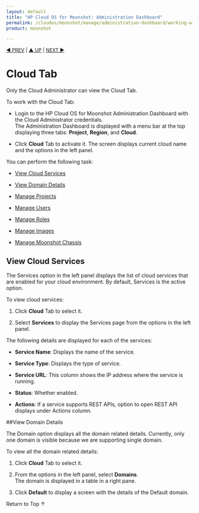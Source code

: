```yaml
---
layout: default
title: "HP Cloud OS for Moonshot: Administration Dashboard"
permalink: /cloudos/moonshot/manage/administration-dashboard/working-with-cloud-tab/
product: moonshot

---
```


<script>

function PageRefresh {
onLoad="window.refresh"
}

PageRefresh();

</script>

<p style="font-size: small;"> <a href="/cloudos/moonshot/manage/administration-dashboard/tasks-by-role/">&#9664; PREV</a> | <a href="/cloudos/moonshot/manage/administration-dashboard/tasks-by-role/">&#9650; UP</a> | <a href="/cloudos/moonshot/manage/administration-dashboard/cloud-projects/">NEXT &#9654; </p></a>

# Cloud Tab #

Only the Cloud Administrator can view the Cloud Tab.

To work with the Cloud Tab:

* Login to the HP Cloud OS for Moonshot Administration Dashboard with the Cloud Administrator credentials. <br>The Administration Dashboard is displayed with a menu bar at the top displaying three tabs: **Project**, **Region**, and **Cloud**.

* Click **Cloud** Tab to activate it. The screen displays current cloud name and the options in the left panel.

You can perform the following task:

* <a href="#View Cloud Services">View Cloud Services</a>

* <a href="#View Domain Details">View Domain Details</a>

*  [Manage Projects](/cloudos/moonshot/manage/administration-dashboard/cloud-projects/)

* [Manage Users](/cloudos/moonshot/manage/administration-dashboard/cloud-users/)

* [Manage Roles](/cloudos/moonshot/manage/administration-dashboard/cloud-roles/)

*  [Manage Images](/cloudos/moonshot/manage/administration-dashboard/cloud-images/)

* [Manage Moonshot Chassis](/cloudos/moonshot/manage/administration-dashboard/manage-moonshot-chasssis-tab/)
 


## View Cloud Services <a name= "View Cloud Services"></a>

The Services option in the left panel displays the list of cloud services that are enabled for your cloud environment. By default, Services is the active option.

To view cloud services:

1. Click **Cloud** Tab to select it.

2. Select **Services** to display the Services page from the options in the left panel.

The following details are displayed for each of the services:

* **Service Name**: Displays the name of the service.

* **Service Type**: Displays the type of service.

* **Service URL**: This column shows the IP address where the service is running.

* **Status**: Whether enabled. 

* **Actions**: If a service supports REST APIs, option to open REST API displays under Actions column.


##View Domain Details <a name= "View Domain Details"></a> 

The Domain option displays all the domain related details. Currently, only one domain is visible because we are supporting single domain. 

To view all the domain related details:

1. Click **Cloud** Tab to select it.

2. From the options in the left panel, select **Domains**. <br>The domain is displayed in a table in a right pane.

3. Click **Default** to display a screen with the details of the Default domain.




<a href="#top" style="padding:14px 0px 14px 0px; text-decoration: none;"> Return to Top &#8593; </a>

